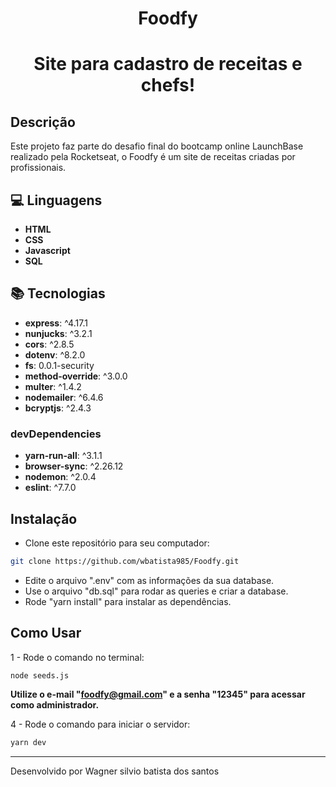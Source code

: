 <h1 align="center" >
  Foodfy
</h1>
<h1 align="center"

<h3 align="center" >
  Site para cadastro de receitas e chefs!
</h3>


## Descrição

Este projeto faz parte do desafio final do bootcamp online LaunchBase realizado pela Rocketseat, o Foodfy é um site de receitas criadas por profissionais.

## :computer: Linguagens

- **HTML**
- **CSS**
- **Javascript**
- **SQL**

## :books: Tecnologias

- **express**: ^4.17.1
- **nunjucks**: ^3.2.1
- **cors**: ^2.8.5
- **dotenv**: ^8.2.0
- **fs**: 0.0.1-security
- **method-override**: ^3.0.0
- **multer**: ^1.4.2
- **nodemailer**: ^6.4.6
- **bcryptjs**: ^2.4.3

### devDependencies

- **yarn-run-all**: ^3.1.1
- **browser-sync**: ^2.26.12
- **nodemon**: ^2.0.4
- **eslint**: ^7.7.0

## Instalação

- Clone este repositório para seu computador:
```sh
git clone https://github.com/wbatista985/Foodfy.git
```
- Edite o arquivo ".env" com as informações da sua database.
- Use o arquivo "db.sql" para rodar as queries e criar a database.
- Rode "yarn install" para instalar as dependências.

## Como Usar

1 - Rode o comando no terminal:
```sh
node seeds.js
```

**Utilize o e-mail "foodfy@gmail.com" e a senha "12345" para acessar como administrador.**

4 - Rode o comando para iniciar o servidor:
```sh
yarn dev
````


---

Desenvolvido por Wagner silvio batista dos santos
